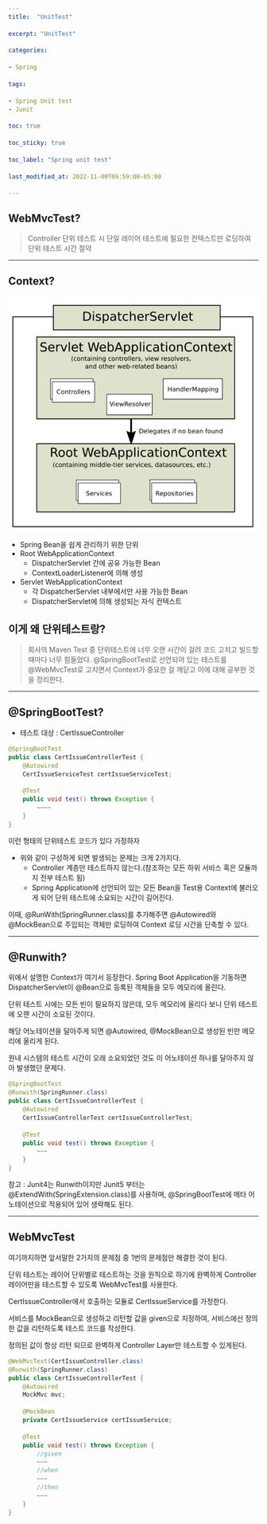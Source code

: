 ```yaml
---
title:  "UnitTest"

excerpt: "UnitTest"

categories:

- Spring

tags:

- Spring Unit test
- Junit

toc: true

toc_sticky: true

toc_label: "Spring unit test"

last_modified_at: 2022-11-09T09:59:00-05:00

---
```



## WebMvcTest?

> Controller 단위 테스트 시 단일 레이어 테스트에 필요한 컨텍스트만 로딩하여 단위 테스트 시간 절약  

---

## Context?
![](/assets/images/spring/unittest/context.PNG)

- Spring Bean을 쉽게 관리하기 위한 단위
- Root WebApplicationContext 
  - DispatcherServlet 간에 공유 가능한 Bean
  - ContextLoaderListener에 의해 생성
- Servlet WebApplicationContext
  - 각 DispatcherServlet 내부에서만 사용 가능한 Bean
  - DispatcherServlet에 의해 생성되는 자식 컨텍스트

## 이게 왜 단위테스트랑?
> 회사의 Maven Test 중 단위테스트에 너무 오랜 시간이 걸려 코드 고치고 빌드할 때마다 너무 힘들었다.
@SpringBootTest로 선언되어 있는 테스트를 @WebMvcTest로 고치면서 Context가 중요한 걸 깨닫고 이에 대해 공부한 것을 정리한다.

---

## @SpringBootTest?

- 테스트 대상 : CertIssueController 

~~~java
@SpringBootTest
public class CertIssueControllerTest {
    @Autowired
    CertIssueServiceTest certIssueServiceTest;
    
    @Test
    public void test() throws Exception {
        ~~~~
    }
}
~~~

이런 형태의 단위테스트 코드가 있다 가정하자

- 위와 같이 구성하게 되면 발생되는 문제는 크게 2가지다.
  - Controller 계층만 테스트하지 않는다.(참조하는 모든 하위 서비스 혹은 모듈까지 전부 테스트 됨)
  - Spring Application에 선언되어 있는 모든 Bean을 Test용 Context에 불러오게 되어 단위 테스트에 소요되는 시간이 길어진다.

이때, @RunWith(SpringRunner.class)를 추가해주면 @Autowired와 @MockBean으로 주입되는 객체만 로딩하여 Context 로딩 시간을 단축할 수 있다.

---

## @Runwith?

위에서 설명한 Context가 여기서 등장한다.
Spring Boot Application을 기동하면 DispatcherServlet이 @Bean으로 등록된 객체들을 모두 메모리에 올린다.

단위 테스트 시에는 모든 빈이 필요하지 않은데, 모두 메모리에 올리다 보니 단위 테스트에 오랜 시간이 소요된 것이다.

해당 어노테이션을 달아주게 되면 @Autowired, @MockBean으로 생성된 빈만 메모리에 올리게 된다.

원내 시스템의 테스트 시간이 오래 소요되었던 것도 이 어노테이션 하나를 달아주지 않아 발생했던 문제다.


~~~java
@SpringBootTest
@Runwith(SpringRunner.class)
public class CertIssueControllerTest {
    @Autowired
    CertIssueControllerTest certIssueControllerTest;
    
    @Test
    public void test() throws Exception {
        ~~~
    }
}
~~~
참고 : Junit4는 Runwith이지만 Junit5 부터는 @ExtendWith(SpringExtension.class)를 사용하며,
@SpringBootTest에 메타 어노테이션으로 적용되어 있어 생략해도 된다.

---

## WebMvcTest
여기까지하면 앞서말한 2가지의 문제점 중 1번의 문제점만 해결한 것이 된다.

단위 테스트는 레이어 단위별로 테스트하는 것을 원칙으로 하기에 완벽하게 Controller 레이어만을 테스트할 수 있도록 WebMvcTest를 사용한다.

CertIssueController에서 호출하는 모듈로 CertIssueService를 가정한다.

서비스를 MockBean으로 생성하고 리턴할 값을 given으로 지정하여, 서비스에선 정의한 값을 리턴하도록 테스트 코드를 작성한다.

정의된 값이 항상 리턴 되므로 완벽하게 Controller Layer만 테스트할 수 있게된다.


~~~java
@WebMvcTest(CertIssueController.class)
@Runwith(SpringRunner.class)
public class CertIssueControllerTest {
    @Autowired
    MockMvc mvc;
    
    @MockBean
    private CertIssueService certIssueService;
    
    @Test
    public void test() throws Exception {
        //given
        ~~~
        //when
        ~~~
        //then
        ~~~
    }
}
~~~
